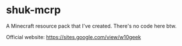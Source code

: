 # shuk-mcrp
A Minecraft resource pack that I've created. There's no code here btw. 

Official website: https://sites.google.com/view/w10geek
